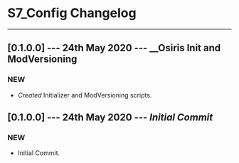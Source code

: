 # S7_Config Changelog

----------

## [0.1.0.0] --- 24th May 2020 --- **__Osiris Init and ModVersioning**

### NEW

* _Created_ Initializer and ModVersioning scripts.

## [0.1.0.0] --- 24th May 2020 --- **_Initial Commit_**

### NEW

* Initial Commit.

